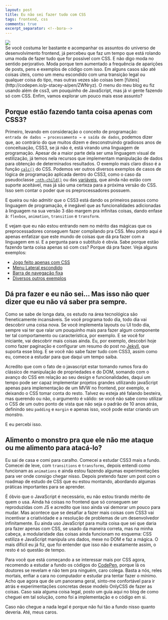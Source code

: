 ```yaml
---
layout: post
title: Eu não sei fazer tudo com CSS
tags: frontend, css
comments: true
excerpt_separator: <!--bora-->
---
```

<div class="post-img-container">
	<img class="post-img" src="http://16102-presscdn-0-48.pagely.netdna-cdn.com/wp-content/uploads/2014/12/css3_2.jpg"/>
</div>
Se você costuma ler bastante e acompanhar os assuntos do universo de desenvolvimento frontend, já percebeu que faz um tempo que está rolando uma moda de fazer tudo que for possível com CSS. E não digo moda no sentido perjorativo. Moda porque tem aumentado a frequência de aparições de posts, pens e exemplos de código com isso. Em alguns casos são até coisas úteis, como um menu escondido com uma transição legal ou qualquer coisa do tipo, mas outras vezes são coisas bem [fúteis](http://codepen.io/p-stacey-a/pen/ZWNryz). O  menu do meu blog eu fiz usando além de css3, um pouquinho de JavaScript, mas já vi gente fazendo só com CSS. Enfim, vamos explorar um pouco mais esse assunto?
<!--bora-->

## Porque estão fazendo tanta coisa apenas com CSS3?

Primeiro, levando em consideração o conceito de programação: <code> entrada de dados &#8594; processamento &#8594; e saída de dados</code>, podemos dizer que, ao contrário do que muitos dizem e desconstruindo gradiosos anos de conceituação, CSS3, se já não é, está virando uma linguagem de programação. Apesar de a maior parte dela ser uma linguagem visual de estilização, já temos nela recursos que implementam manipulação de dados para obtenção de determinados resultados. O exemplo mais claro disso é a função <a href="https://developer.mozilla.org/pt-BR/docs/Web/CSS/calc"><code>calc()</code></a> do CSS. Podemos ver outros diversos exemplos de casos de lógica de programação aplicada dentro do CSS3, como o caso da pseudoclasse <code><a href="https://developer.mozilla.org/pt-BR/docs/Web/CSS/:nth-child">:nth-child()</a></code> ou das [variáveis](https://developer.mozilla.org/pt-BR/docs/Web/CSS/Using_CSS_variables), que ainda não estão com suporte aceitável, mas já são uma certeza para a próxima versão do CSS. Isso sem contar o poder que os preprocessadores possuem.

E queira ou não admitir que o CSS3 está dando os primeiros passos como linguagem de programação, é inegável que as funcionalidades adicionadas à linguagem na sua versão 3 dão margem pra infinitas coisas, dando enfase à: <code>flexbox</code>, <code>animation</code>, <code>transition</code> e <code>transform</code>. 

E vejam que eu não estou entrando nem no mérito das mágicas que os preprocessadores conseguem fazer compilando pra CSS. Meu ponto aqui é apenas enfatizar que este mundo de coisas que dá pra fazer com a linguagem em si. E a pergunta para o subtítulo é obvia. Sabe porque estão fazendo tanta coisa apenas só com css? Porque dá pra fazer. Veja alguns exemplos:

- [Jogo feito apenas com CSS](http://codepen.io/i0z/pen/mFLCw)
- [Menu Lateral escondido](http://codepen.io/Twikito/pen/zGdqVO)
- [Barra de navegação fixa](http://codepen.io/Haru89ka/pen/jPbVWZ)
- [Diversos outros exemplos](http://codepen.io/search/pens?q=only+css&limit=all&type=type-pens)

## Dá pra fazer e eu não sei... Mas isso não quer dizer que eu não vá saber pra sempre.

Como se sabe de longa data, os estudo na área tecnológica são freneticamente incansáveis. Se você programa todo dia, todo dia vai descobrir uma coisa nova. Se você implementa layouts ou UI todo dia, sempre vai ter que ralar um pouquinho mais para fazer algum componente ter tal comportamento ou característica, por exemplo. E se você for iniciante, vai descobrir mais coisas ainda. Eu, por exemplo, descobri hoje como fazer paginação e configurar um resumo do post no <a href="https://jekyllrb.com/">Jekyll</a>, que suporta esse blog. E se você não sabe fazer tudo com CSS3, assim como eu, comece a estudar para que daqui um tempo saiba.

Acredito que com o fato de o javascript estar tomando rumos fora do clássico de manipulação de propriedades e do DOM, somando com o avanço do CSS em relação ao seu design e funcionalidades, daqui um tempo pode ser capaz implementar projetos grandes utilizando javaScript apenas para implementação de um MVW no frontend, por exemplo, e deixando o CSS tomar conta do resto. Talvez eu esteja até falando besteira, mas querendo ou não, o argumento é válido: se você não sabe como utilizar o CSS de um outro ponto de vista que não seja o padrão de 10 anos atrás, definindo seu <code>padding</code> e <code>margin</code> e apenas isso, você pode estar criando um monstro.

E eu percebi isso. 

## Alimento o monstro pra que ele não me ataque ou me alimento para atacá-lo?

Eu saí de casa e comi para caralho. Comecei a estudar CSS3 mais a fundo. Comecei de leve, com <code>transitions</code> e <code>transforms</code>, depois entendi como funcionam as <code>animations</code> e ainda estou fazendo algumas experimentações para ver onde consigo chegar nisso. Depois pretendo fazer um post com o roadmap de estudo de CSS que eu estou montando, abordando algumas práticas importantes para se aprender. 

É óbvio que o JavaScript é necessário, eu não estou tirando mérito de quem o usa. Ainda há coisas no frontend que só conseguem ser reproduzidas com JS e acredito que isso ainda vai demorar um pouco para mudar. Mas acontece que se desafiar a fazer mais coisas com CSS3 vai incentivar a criatividade e a resolução de problemas de um desenvolvedor infinitamente. Eu ainda uso JavaScript para muita coisa que sei que daria pra fazer apenas com CSS, se usado da maneira correta, mas na minha cabeça, a modularidade das coisas ainda funcionam no esquema: CSS estiliza e JavaScript manipula uns dados, mexe no DOM e faz a mágica. O mais difícil eu já fiz, que foi entender que isso não é exatamente assim, o resto é só questão de tempo.

 Para você que está começando a se interessar mais por CSS agora, recomendo a estudar a fundo os códigos do [CodePen](http://codepen.io), porque lá os doutores se revelam e não tem pra ninguém, caro colega. Basta a nós, reles mortais, enfiar a cara no computador e estudar pra tentar fazer o mínimo. Acho que agora que de um panorama geral, sinto-me confortável para ir atrás e experimentações concretas desse modelo OnlyCSS de fazer as coisas. Caso saia alguma coisa legal, posto um guia aqui no blog de como cheguei em tal solução, como foi a implementação e o código em si. 

 Caso não chegue a nada legal é porque não fui tão a fundo nisso quanto deveria. Até, meus caros.





